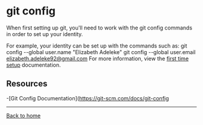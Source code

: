 # git config
When first setting up git, you'll need to work with the git config commands in order to set up your identity.

For example, your identity can be set up with the commands such as:
git config --global user.name "Elizabeth Adeleke"
git config --global user.email elizabeth.adeleke92@gmail.com
For more information, view the [first time setup](https://git-scm.com/book/en/v2/Getting-Started-First-Time-Git-Setup) documentation.

## Resources

-[Git Config Documentation](https://git-scm.com/docs/git-config

---

[Back to home](../README.md)